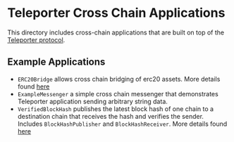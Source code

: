 # Teleporter Cross Chain Applications

This directory includes cross-chain applications that are built on top of the [Teleporter protocol](../Teleporter/README.md).

## Example Applications

- `ERC20Bridge` allows cross chain bridging of erc20 assets. More details found [here](./examples/ERC20Bridge/README.md)
- `ExampleMessenger` a simple cross chain messenger that demonstrates Teleporter application sending arbitrary string data.
- `VerifiedBlockHash` publishes the latest block hash of one chain to a destination chain that receives the hash and verifies the sender. Includes `BlockHashPublisher` and `BlockHashReceiver`. More details found [here](./examples/VerifiedBlockHash/README.md)

